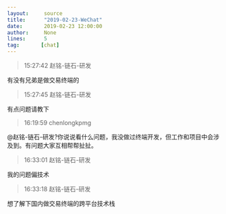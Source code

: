 ```yaml
---
layout:     source 
title:      "2019-02-23-WeChat"
date:       2019-02-23 12:00:00
author:     None
lines:      5 
tag:       [chat]
---
```

> 15:27:42  赵铭-链石-研发  
   
有没有兄弟是做交易终端的  
   
> 15:27:45  赵铭-链石-研发  
   
有点问题请教下  
   
> 16:19:59  chenlongkpmg  
   
@赵铭-链石-研发?你说说看什么问题，我没做过终端开发，但工作和项目中会涉及到。有问题大家互相帮帮扯扯。  
   
> 16:33:01  赵铭-链石-研发  
   
我的问题偏技术  
   
> 16:33:18  赵铭-链石-研发  
   
想了解下国内做交易终端的跨平台技术栈  
   

